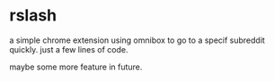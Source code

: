 rslash
=====


a simple chrome extension using omnibox to go to a specif subreddit quickly.
just a few lines of code.

maybe some more feature in future.
